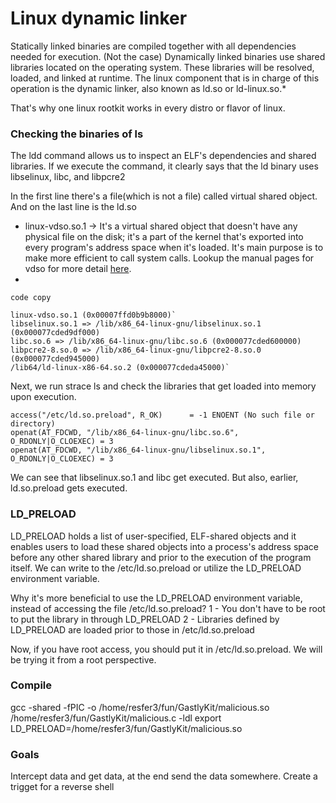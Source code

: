 # Linux dynamic linker
Statically linked binaries are compiled together with all dependencies needed for execution. (Not the case)
Dynamically linked binaries use shared libraries located on the operating system. These libraries will be resolved, loaded, and linked at runtime. The linux component that is in charge of this operation is the dynamic linker,
 also known as ld.so or ld-linux.so.*

That's why one linux rootkit works in every distro or flavor of linux.

### Checking the binaries of ls

The ldd command allows us to inspect an ELF's dependencies and shared libraries.
If we execute the command, it clearly says that the ld binary uses libselinux, libc, and libpcre2

In the first line there's a file(which is not a file) called virtual shared object.
And on the last line is the ld.so
- linux-vdso.so.1 -> It's a virtual shared object that doesn't have any physical file on the disk; it's a part 
of the kernel that's exported into every program's address space when it's loaded. It's main purpose is to make more efficient to call system calls. Lookup the manual pages for vdso for more detail [here](https://man7.org/linux/man-pages/man7/vdso.7.html).
-  
`code copy`

```
linux-vdso.so.1 (0x00007ffd0b9b8000)`
libselinux.so.1 => /lib/x86_64-linux-gnu/libselinux.so.1 (0x000077cded9df000)
libc.so.6 => /lib/x86_64-linux-gnu/libc.so.6 (0x000077cded600000)
libpcre2-8.so.0 => /lib/x86_64-linux-gnu/libpcre2-8.so.0 (0x000077cded945000)
/lib64/ld-linux-x86-64.so.2 (0x000077cdeda45000)`
```

Next, we run strace ls and check the libraries that get loaded into memory upon execution.


```
access("/etc/ld.so.preload", R_OK)      = -1 ENOENT (No such file or directory)
openat(AT_FDCWD, "/lib/x86_64-linux-gnu/libc.so.6", O_RDONLY|O_CLOEXEC) = 3
openat(AT_FDCWD, "/lib/x86_64-linux-gnu/libselinux.so.1", O_RDONLY|O_CLOEXEC) = 3
```

We can see that libselinux.so.1 and libc get executed. But also, earlier, ld.so.preload gets executed.

### LD_PRELOAD
LD_PRELOAD holds a list of user-specified, ELF-shared objects and it enables users to load these shared objects into
a process's address space before any other shared library and prior to the execution of the program itself.
We can write to the /etc/ld.so.preload or utilize the LD_PRELOAD environment variable.

Why it's more beneficial to use the LD_PRELOAD environment variable, instead of accessing the file /etc/ld.so.preload?
1 - You don't have to be root to put the library in through LD_PRELOAD
2 - Libraries defined by LD_PRELOAD are loaded prior to those in /etc/ld.so.preload

Now, if you have root access, you should put it in /etc/ld.so.preload.
We will be trying it from a root perspective.

### Compile
gcc -shared -fPIC -o /home/resfer3/fun/GastlyKit/malicious.so /home/resfer3/fun/GastlyKit/malicious.c -ldl
export LD_PRELOAD=/home/resfer3/fun/GastlyKit/malicious.so

### Goals
Intercept data and get data, at the end send the data somewhere.
Create a trigget for a reverse shell 



